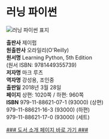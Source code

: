   
# 러닝 파이썬
  

![러닝 파이썬 표지]()

**출판사** 제이펍  
**원출판사** 오라일리(O'Reilly)  
**원서명** Learning Python, 5th Edition  
(원서 ISBN: 9781449355739)  
**저자명** 마크 루츠  
**역자명** 강성용, 조인중  
**출판일** 2018년 3월 28일  
**페이지** 상편: 1020쪽 / 하편: 960쪽  
**ISBN** 979-11-88621-07-1 (93000) (상편)  
        979-11-88621-16-3 (93000) (하편)  
        979-11-88621-17-0 (93000) (세트)  

[### 도서 소개 페이지 바로 가기 ###]()